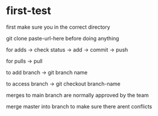 # first-test

first make sure you in the correct directory

git clone paste-url-here before doing anything

for adds -> check status -> add -> commit -> push

for pulls -> pull

to add branch -> git branch name

to access branch -> git checkout branch-name

merges to main branch are normally approved by the team

merge master into branch to make sure there arent conflicts
